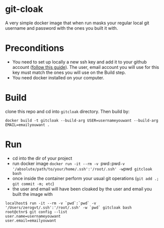 # git-cloak
A very simple docker image that when run masks your regular local git username and password with the ones you built it with.

# Preconditions
- You need to set up locally a new ssh key and add it to your github account ([follow this guide](https://help.github.com/en/github/authenticating-to-github/adding-a-new-ssh-key-to-your-github-account)). The user, email account you will use for this key must match the ones you will use on the Build step.
- You need docker installed on your computer.

# Build
clone this repo and cd into `gitcloak` directory. Then build by:

`docker build -t gitcloak --build-arg USER=usernameyouwant --build-arg EMAIL=emailyouwant .`

# Run
- cd into the dir of your project
- run docker image `docker run -it --rm -v `pwd`:`pwd` -v '/absolute/path/to/your/home/.ssh':'/root/.ssh' -w `pwd` gitcloak bash`
- once inside the container perform your usual git operations (`git add .; git commit -m; etc`)
- the user and email will have been cloaked by the user and email you built the image with
```
localhost$ run -it --rm -v `pwd`:`pwd` -v '/Users/zerogvt/.ssh':'/root/.ssh' -w `pwd` gitcloak bash
root@ctnr$ git config --list
user.name=usernameyouwant
user.email=emailyouwant
```
